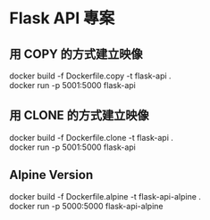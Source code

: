 # Flask API 專案

## 用 COPY 的方式建立映像

docker build -f Dockerfile.copy -t flask-api .  
docker run -p 5001:5000 flask-api

## 用 CLONE 的方式建立映像

docker build -f Dockerfile.clone -t flask-api .  
docker run -p 5001:5000 flask-api

## Alpine Version  

docker build -f Dockerfile.alpine -t flask-api-alpine .  
docker run -p 5000:5000 flask-api-alpine  
